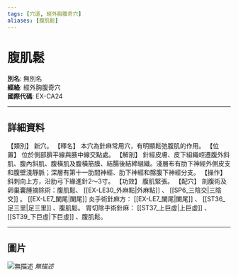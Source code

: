 ```yaml
---
tags: [穴道, 經外胸腹奇穴]
aliases: [腹肌鬆]
---
```


# 腹肌鬆

**別名**: 無別名  
**經絡**: 經外胸腹奇穴  
**國際代碼**: EX-CA24  

---

## 詳細資料
【類別】
新穴。
【釋名】
本穴為針麻常用穴，有明顯鬆弛腹肌的作用。
【位置】
位於側部臍平線與腋中線交點處。
【解剖】
針經皮膚、皮下組織崆遷腹外斜肌、腹內斜肌、腹橫肌及腹橫筋膜、結腸後結締組織。淺層布有肋下神經外側皮支和腹壁淺靜脈；深層有第十一肋間神經、肋下神經和髂腹下神經分支。
【操作】
斜刺向上方，沿肋弓下緣進針2～3寸。
【功效】
腹肌緊張。
【配穴】
剖腹術及卵巢囊腫摘除術：腹肌鬆、 [[EX-LE30_外麻點|外麻點]] 、 [[SP6_三陰交|三陰交]] 。 [[EX-LE7_闌尾|闌尾]] 炎手術針麻方： [[EX-LE7_闌尾|闌尾]] 、 [[ST36_足三里|足三里]] 、腹肌鬆。
胃切除手術針麻： [[ST37_上巨虛|上巨虛]] 、 [[ST39_下巨虛|下巨虛]] 、腹肌鬆。

---

## 圖片
![無描述](https://yibian.hopto.org/pic/shu16/499.gif)
_無描述_

